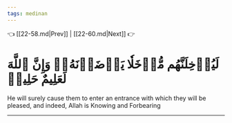 ```yaml
---
tags: medinan
---
```


👈 [[22-58.md|Prev]] | [[22-60.md|Next]] 👉

# لَيُدۡخِلَنَّهُم مُّدۡخَلٗا يَرۡضَوۡنَهُۥۚ وَإِنَّ ٱللَّهَ لَعَلِيمٌ حَلِيمٞ

He will surely cause them to enter an entrance with which they will be pleased, and indeed, Allah is Knowing and Forbearing

---

